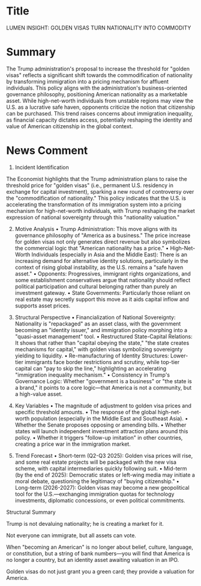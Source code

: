 # Title
LUMEN INSIGHT: GOLDEN VISAS TURN NATIONALITY INTO COMMODITY

# Summary
The Trump administration's proposal to increase the threshold for "golden visas" reflects a significant shift towards the commodification of nationality by transforming immigration into a pricing mechanism for affluent individuals. This policy aligns with the administration's business-oriented governance philosophy, positioning American nationality as a marketable asset. While high-net-worth individuals from unstable regions may view the U.S. as a lucrative safe haven, opponents criticize the notion that citizenship can be purchased. This trend raises concerns about immigration inequality, as financial capacity dictates access, potentially reshaping the identity and value of American citizenship in the global context.

# News Comment
1. Incident Identification

The Economist highlights that the Trump administration plans to raise the threshold price for "golden visas" (i.e., permanent U.S. residency in exchange for capital investment), sparking a new round of controversy over the "commodification of nationality." This policy indicates that the U.S. is accelerating the transformation of its immigration system into a pricing mechanism for high-net-worth individuals, with Trump reshaping the market expression of national sovereignty through this "nationality valuation."

2. Motive Analysis
   • Trump Administration: This move aligns with its governance philosophy of "America as a business." The price increase for golden visas not only generates direct revenue but also symbolizes the commercial logic that "American nationality has a price."
   • High-Net-Worth Individuals (especially in Asia and the Middle East): There is an increasing demand for alternative identity solutions, particularly in the context of rising global instability, as the U.S. remains a "safe haven asset."
   • Opponents: Progressives, immigrant rights organizations, and some establishment conservatives argue that nationality should reflect political participation and cultural belonging rather than purely an investment gateway.
   • State Governments: Particularly those reliant on real estate may secretly support this move as it aids capital inflow and supports asset prices.

3. Structural Perspective
   • Financialization of National Sovereignty: Nationality is "repackaged" as an asset class, with the government becoming an "identity issuer," and immigration policy morphing into a "quasi-asset management" tool.
   • Restructured State-Capital Relations: It shows that rather than "capital obeying the state," "the state creates mechanisms for capital," with golden visas symbolizing sovereignty yielding to liquidity.
   • Re-manufacturing of Identity Structures: Lower-tier immigrants face border restrictions and scrutiny, while top-tier capital can "pay to skip the line," highlighting an accelerating "immigration inequality mechanism."
   • Consistency in Trump's Governance Logic: Whether "government is a business" or "the state is a brand," it points to a core logic—that America is not a community, but a high-value asset.

4. Key Variables
   • The magnitude of adjustment to golden visa prices and specific threshold amounts.
   • The response of the global high-net-worth population (especially in the Middle East and Southeast Asia).
   • Whether the Senate proposes opposing or amending bills.
   • Whether states will launch independent investment attraction plans around this policy.
   • Whether it triggers "follow-up imitation" in other countries, creating a price war in the immigration market.

5. Trend Forecast
   • Short-term (Q2-Q3 2025): Golden visa prices will rise, and some real estate projects will be packaged with the new visa scheme, with capital intermediaries quickly following suit.
   • Mid-term (by the end of 2025): Democratic states or left-wing media may initiate a moral debate, questioning the legitimacy of "buying citizenship."
   • Long-term (2026-2027): Golden visas may become a new geopolitical tool for the U.S.—exchanging immigration quotas for technology investments, diplomatic concessions, or even political commitments.

Structural Summary

Trump is not devaluing nationality; he is creating a market for it.

Not everyone can immigrate, but all assets can vote.

When "becoming an American" is no longer about belief, culture, language, or constitution, but a string of bank numbers—you will find that America is no longer a country, but an identity asset awaiting valuation in an IPO.

Golden visas do not just grant you a green card; they provide a valuation for America.
